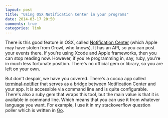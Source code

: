 ```yaml
---
layout: post
title: "Using OSX Notification Center in your programs"
date: 2014-03-17 20:50
comments: true
categories: link
---
```


There is this good feature in OSX, called [Notification Center](http://en.wikipedia.org/wiki/Notification_Center) (which Apple may have stolen from Growl, who knows). It has an API, so you can post your events there. If you're using Xcode and Apple frameworks, then you can stop reading now. However, if you're programming in, say, ruby, you're in much less fortunate position. There's no official gem or library, so you are left on your own. 

But don't despair, we have you covered. There's a cocoa app called [terminal-notifier](https://github.com/alloy/terminal-notifier) that serves as a bridge between Notification Center and your app. It is accessible via command line and is quite configurable. There's also a ruby gem that wraps this tool, but the main value is that it is available in command line. Which means that you can use it from whatever language you want. For example, I use it in my stackoverflow question poller which is written in [Go](http://golang.org/).
